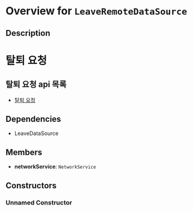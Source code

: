 # Overview for `LeaveRemoteDataSource`

## Description

# 탈퇴 요청
 ## 탈퇴 요청 api 목록
 - [탈퇴 요청](./methods/leave.md)

## Dependencies

- LeaveDataSource

## Members

- **networkService**: `NetworkService`
## Constructors

### Unnamed Constructor


